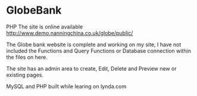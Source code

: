 # GlobeBank
PHP The site is online available http://www.demo.nanningchina.co.uk/globe/public/

The Globe bank website is complete and working on my site, I have not included the Functions and Query Functions or Database connection within the files on here.

The site has an admin area to create, Edit, Delete and Preview new or existing pages.

MySQL and PHP built while learing on lynda.com
